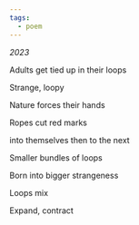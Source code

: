 ```yaml
---
tags:
  - poem
---
```

*2023*

Adults get tied up in their loops

Strange, loopy

Nature forces their hands

Ropes cut red marks

into themselves then to the next

Smaller bundles of loops

Born into bigger strangeness

Loops mix 

Expand, contract 
